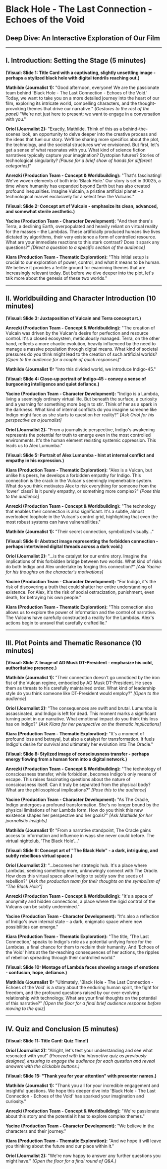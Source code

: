 # Black Hole - The Last Connection - Echoes of the Void
## Deep Dive: An Interactive Exploration of Our Film

---

## I. Introduction: Setting the Stage (5 minutes)

**(Visual: Slide 1: Title Card with a captivating, slightly unsettling image - perhaps a stylized black hole with digital tendrils reaching out.)**

**Mathilde (Journalist 1):** "Good afternoon, everyone! We are the passionate team behind 'Black Hole - The Last Connection - Echoes of the Void.' Today, we want to take you on a more detailed journey into the heart of our film, exploring its intricate world, compelling characters, and the thought-provoking themes that drive our narrative." *(Gestures to the rest of the panel)* "We're not just here to present; we want to engage in a conversation with you."

**Oriol (Journalist 2):** "Exactly, Mathilde. Think of this as a behind-the-scenes look, an opportunity to delve deeper into the creative process and the ideas that fuel our story. We'll be sharing more specifics about the plot, the technology, and the societal structures we've envisioned. But first, let's get a sense of what resonates with you. What kind of science fiction narratives typically capture your imagination? Dystopian futures? Stories of technological singularity? <i>[Pause for a brief show of hands for different categories]</i>"

**Anrezki (Production Team - Concept & Worldbuilding):** "That's fascinating! We've woven elements of both into 'Black Hole.' Our story is set in 30025, a time where humanity has expanded beyond Earth but has also created profound inequalities. Imagine Vulcain, a pristine artificial planet – a technological marvel exclusively for a select few: the Vulcans."

**(Visual: Slide 2: Concept art of Vulcain - emphasize its clean, advanced, and somewhat sterile aesthetic.)**

**Yacine (Production Team - Character Development):** "And then there's Terra, a declining Earth, overpopulated and heavily reliant on virtual reality for the masses – the Lambdas. These artificially produced humans live lives dictated by algorithms, their very existence a form of controlled resource. What are your immediate reactions to this stark contrast? Does it spark any questions?" <i>[Direct a question to a specific section of the audience]</i>

**Kiara (Production Team - Thematic Exploration):** "This initial setup is crucial to our exploration of power, control, and what it means to be human. We believe it provides a fertile ground for examining themes that are increasingly relevant today. But before we dive deeper into the plot, let's talk more about the genesis of these two worlds."

---

## II. Worldbuilding and Character Introduction (10 minutes)

**(Visual: Slide 3: Juxtaposition of Vulcain and Terra concept art.)**

**Anrezki (Production Team - Concept & Worldbuilding):** "The creation of Vulcain was driven by the Vulcan's desire for perfection and resource control. It's a closed ecosystem, meticulously managed. Terra, on the other hand, reflects a more chaotic evolution, heavily influenced by the need to manage a massive population through digital means. What kind of societal pressures do you think might lead to the creation of such artificial worlds? <i>[Open to the audience for a couple of quick responses]</i>"

**Mathilde (Journalist 1):** "Into this divided world, we introduce Indigo-45."

**(Visual: Slide 4: Close-up portrait of Indigo-45 - convey a sense of burgeoning intelligence and quiet defiance.)**

**Yacine (Production Team - Character Development):** "Indigo is a Lambda, living a seemingly ordinary virtual life. But beneath the surface, a curiosity and a yearning for something more begin to stir. Think of her as a spark in the darkness. What kind of internal conflicts do you imagine someone like Indigo might face as she starts to question her reality?" <i>[Ask Oriol for his perspective as a journalist]</i>

**Oriol (Journalist 2):** "From a journalistic perspective, Indigo's awakening represents the potential for truth to emerge even in the most controlled environments. It's the human element resisting systemic oppression. This leads us to Alex Lumumba."

**(Visual: Slide 5: Portrait of Alex Lumumba - hint at internal conflict and empathy in his expression.)**

**Kiara (Production Team - Thematic Exploration):** "Alex is a Vulcan, but unlike his peers, he develops a forbidden empathy for Indigo. This connection is the crack in the Vulcan's seemingly impenetrable system. What do you think motivates Alex to risk everything for someone from the 'lower' class? Is it purely empathy, or something more complex?" <i>[Pose this to the audience]</i>

**Anrezki (Production Team - Concept & Worldbuilding):** "The technology that enables their connection is also significant. It's a subtle, almost overlooked loophole in the Vulcan's control grid, highlighting that even the most robust systems can have vulnerabilities."

**Mathilde (Journalist 1):** "Their secret connection, symbolized visually..."

**(Visual: Slide 6: Abstract image representing the forbidden connection - perhaps intertwined digital threads across a dark void.)**

**Oriol (Journalist 2):** "...is the catalyst for our entire story. Imagine the implications of this forbidden bridge between two worlds. What kind of risks do both Indigo and Alex undertake by forging this connection?" <i>[Ask Yacine for his thoughts on the character's motivations]</i>

**Yacine (Production Team - Character Development):** "For Indigo, it's the risk of discovering a truth that could shatter her entire understanding of existence. For Alex, it's the risk of social ostracization, punishment, even death, for betraying his own people."

**Kiara (Production Team - Thematic Exploration):** "This connection also allows us to explore the power of information and the control of narrative. The Vulcans have carefully constructed a reality for the Lambdas. Alex's actions begin to unravel that carefully crafted lie."

---

## III. Plot Points and Thematic Resonance (10 minutes)

**(Visual: Slide 7: Image of AD Musk DT-President - emphasize his cold, authoritative presence.)**

**Mathilde (Journalist 1):** "Their connection doesn't go unnoticed by the iron fist of the Vulcan regime, embodied by AD Musk DT-President. He sees them as threats to his carefully maintained order. What kind of leadership style do you think someone like DT-President would employ?" <i>[Open to the audience]</i>

**Oriol (Journalist 2):** "The consequences are swift and brutal. Lumumba is assassinated, and Indigo is left for dead. This moment marks a significant turning point in our narrative. What emotional impact do you think this loss has on Indigo?" <i>[Ask Kiara for her perspective on the thematic implications]</i>

**Kiara (Production Team - Thematic Exploration):** "It's a moment of profound loss and betrayal, but also a catalyst for transformation. It fuels Indigo's desire for survival and ultimately her evolution into The Oracle."

**(Visual: Slide 8: Stylized image of consciousness transfer - perhaps energy flowing from a human form into a digital network.)**

**Anrezki (Production Team - Concept & Worldbuilding):** "The technology of consciousness transfer, while forbidden, becomes Indigo's only means of escape. This raises fascinating questions about the nature of consciousness itself. Can it truly be separated from the physical body? What are the philosophical implications?" <i>[Pose this to the audience]</i>

**Yacine (Production Team - Character Development):** "As The Oracle, Indigo undergoes a profound transformation. She's no longer bound by the physical limitations of her Lambda form. How do you think this new existence shapes her perspective and her goals?" <i>[Ask Mathilde for her journalistic insights]</i>

**Mathilde (Journalist 1):** "From a narrative standpoint, The Oracle gains access to information and influence in ways she never could before. The virtual nightclub, 'The Black Hole'..."

**(Visual: Slide 9: Concept art of "The Black Hole" - a dark, intriguing, and subtly rebellious virtual space.)**

**Oriol (Journalist 2):** "...becomes her strategic hub. It's a place where Lambdas, seeking something more, unknowingly connect with The Oracle. How does this virtual space allow Indigo to subtly sow the seeds of rebellion?" <i>[Ask the production team for their thoughts on the symbolism of "The Black Hole"]</i>

**Anrezki (Production Team - Concept & Worldbuilding):** "It's a space of anonymity and hidden connections, a place where the rigid control of the Vulcans can be subtly undermined."

**Yacine (Production Team - Character Development):** "It's also a reflection of Indigo's own internal state – a dark, enigmatic space where new possibilities can emerge."

**Kiara (Production Team - Thematic Exploration):** "The title, 'The Last Connection,' speaks to Indigo's role as a potential unifying force for the Lambdas, a final chance for them to reclaim their humanity. And 'Echoes of the Void' hints at the far-reaching consequences of her actions, the ripples of rebellion spreading through their controlled world."

**(Visual: Slide 10: Montage of Lambda faces showing a range of emotions - confusion, hope, defiance.)**

**Mathilde (Journalist 1):** "Ultimately, 'Black Hole - The Last Connection - Echoes of the Void' is a story about the enduring human spirit, the fight for freedom, and the profound questions raised by our ever-evolving relationship with technology. What are your final thoughts on the potential of this narrative?" <i>[Open the floor for a final brief audience response before moving to the quiz]</i>

---

## IV. Quiz and Conclusion (5 minutes)

**(Visual: Slide 11: Title Card: Quiz Time!)**

**Oriol (Journalist 2):** "Alright, let's test your understanding and see what resonated with you!" *(Proceed with the interactive quiz as previously designed, ensuring to engage the audience for each question and reveal answers with the clickable buttons.)*

**(Visual: Slide 15: "Thank you for your attention" with presenter names.)**

**Mathilde (Journalist 1):** "Thank you all for your incredible engagement and insightful questions. We hope this deeper dive into 'Black Hole - The Last Connection - Echoes of the Void' has sparked your imagination and curiosity."

**Anrezki (Production Team - Concept & Worldbuilding):** "We're passionate about this story and the potential it has to explore complex themes."

**Yacine (Production Team - Character Development):** "We believe in the characters and their journey."

**Kiara (Production Team - Thematic Exploration):** "And we hope it will leave you thinking about the future and our place within it."

**Oriol (Journalist 2):** "We're now happy to answer any further questions you might have." *(Open the floor for a final round of Q&A.)*